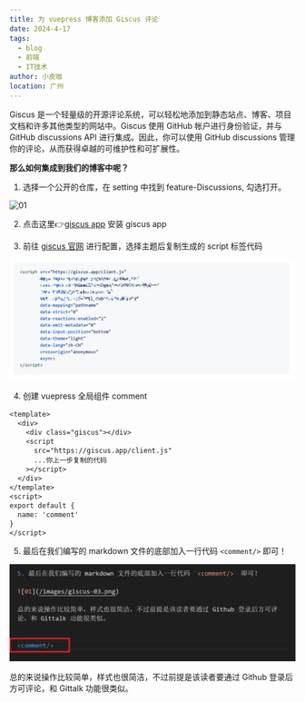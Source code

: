 ```yaml
---
title: 为 vuepress 博客添加 Giscus 评论
date: 2024-4-17
tags: 
  - blog
  - 前端
  - IT技术
author: 小皮咖
location: 广州  
---
```


Giscus 是一个轻量级的开源评论系统，可以轻松地添加到静态站点、博客、项目文档和许多其他类型的网站中。Giscus 使用 GitHub 帐户进行身份验证，并与 GitHub discussions API 进行集成。因此，你可以使用 GitHub discussions 管理你的评论，从而获得卓越的可维护性和可扩展性。

<!-- more -->

<tongji/>

**那么如何集成到我们的博客中呢？**

1. 选择一个公开的仓库，在 setting 中找到 feature-Discussions, 勾选打开。

![01](/images/giscus-01.png)

2. 点击这里👉[giscus app](https://github.com/apps/giscus) 安装 giscus app

3. 前往 [giscus 官网](https://giscus.app/zh-CN) 进行配置，选择主题后复制生成的 script 标签代码

![01](/images/giscus-02.png)

4. 创建 vuepress 全局组件 comment

```vue
<template>
  <div>
    <div class="giscus"></div>
    <script
      src="https://giscus.app/client.js"
      ...你上一步复制的代码
    ></script>
  </div>
</template>
<script>
export default {
  name: 'comment'
}
</script>
```
5. 最后在我们编写的 markdown 文件的底部加入一行代码 `<comment/>` 即可！

![01](/images/giscus-03.png)

总的来说操作比较简单，样式也很简洁，不过前提是该读者要通过 Github 登录后方可评论，和 Gittalk 功能很类似。


<comment/>